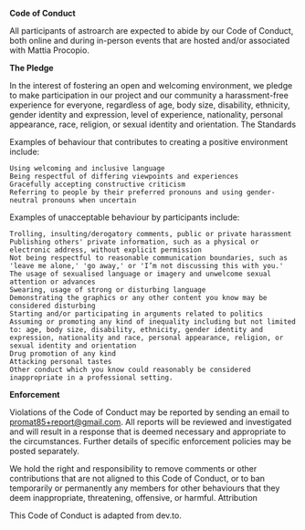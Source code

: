 
**Code of Conduct**

All participants of astroarch are expected to abide by our Code of Conduct, both online and during in-person events that are hosted and/or associated with Mattia Procopio.

**The Pledge**

In the interest of fostering an open and welcoming environment, we pledge to make participation in our project and our community a harassment-free experience for everyone, regardless of age, body size, disability, ethnicity, gender identity and expression, level of experience, nationality, personal appearance, race, religion, or sexual identity and orientation.
The Standards

Examples of behaviour that contributes to creating a positive environment include:

    Using welcoming and inclusive language
    Being respectful of differing viewpoints and experiences
    Gracefully accepting constructive criticism
    Referring to people by their preferred pronouns and using gender-neutral pronouns when uncertain

Examples of unacceptable behaviour by participants include:

    Trolling, insulting/derogatory comments, public or private harassment
    Publishing others' private information, such as a physical or electronic address, without explicit permission
    Not being respectful to reasonable communication boundaries, such as 'leave me alone,' 'go away,' or 'I’m not discussing this with you.'
    The usage of sexualised language or imagery and unwelcome sexual attention or advances
    Swearing, usage of strong or disturbing language
    Demonstrating the graphics or any other content you know may be considered disturbing
    Starting and/or participating in arguments related to politics
    Assuming or promoting any kind of inequality including but not limited to: age, body size, disability, ethnicity, gender identity and expression, nationality and race, personal appearance, religion, or sexual identity and orientation
    Drug promotion of any kind
    Attacking personal tastes
    Other conduct which you know could reasonably be considered inappropriate in a professional setting.

**Enforcement**

Violations of the Code of Conduct may be reported by sending an email to promat85+report@gmail.com. All reports will be reviewed and investigated and will result in a response that is deemed necessary and appropriate to the circumstances. Further details of specific enforcement policies may be posted separately.

We hold the right and responsibility to remove comments or other contributions that are not aligned to this Code of Conduct, or to ban temporarily or permanently any members for other behaviours that they deem inappropriate, threatening, offensive, or harmful.
Attribution

This Code of Conduct is adapted from dev.to.
